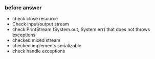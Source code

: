 ### before answer
* check close resource
* Check input/output stream
* check PrintStream (System.out, System.err) that does not throws exceptions
* checked mixed stream
* checked implements serializable
* check handle exceptions